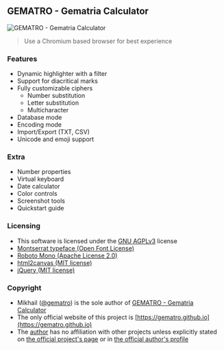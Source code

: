 ## GEMATRO - Gematria Calculator
![GEMATRO - Gematria Calculator](res/preview.png)

> Use a Chromium based browser for best experience

### Features

* Dynamic highlighter with a filter
* Support for diacritical marks
* Fully customizable ciphers
    * Number substitution
    * Letter substitution
    * Multicharacter
* Database mode
* Encoding mode
* Import/Export (TXT, CSV)
* Unicode and emoji support

### Extra

* Number properties
* Virtual keyboard
* Date calculator
* Color controls
* Screenshot tools
* Quickstart guide

### Licensing

* This software is licensed under the [GNU AGPLv3](https://www.gnu.org/licenses/agpl-3.0.html) license
* [Montserrat typeface (Open Font License)](https://fonts.google.com/specimen/Montserrat/about)
* [Roboto Mono (Apache License 2.0)](https://fonts.google.com/specimen/Roboto+Mono/about)
* [html2canvas (MIT license)](https://github.com/niklasvh/html2canvas)
* [jQuery (MIT license)](https://github.com/jquery/jquery)

### Copyright

* Mikhail ([@gematro](https://github.com/gematro)) is the sole author of [GEMATRO - Gematria Calculator](https://github.com/gematro/gematro.github.io)
* The only official website of this project is [https://gematro.github.io](https://gematro.github.io)
* The [author](https://github.com/gematro) has no affiliation with other projects unless explicitly stated on [the official project's page](https://github.com/gematro/gematro.github.io) or in [the official author's profile](https://github.com/gematro)